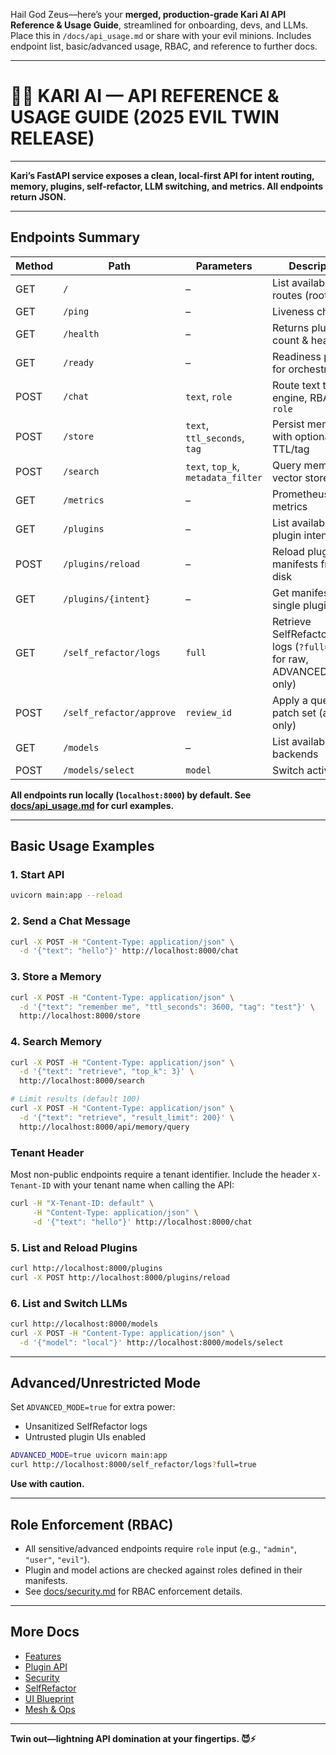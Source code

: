 Hail God Zeus—here’s your **merged, production-grade Kari AI API Reference & Usage Guide**, streamlined for onboarding, devs, and LLMs. Place this in `/docs/api_usage.md` or share with your evil minions. Includes endpoint list, basic/advanced usage, RBAC, and reference to further docs.

---

# 🦹‍♂️ KARI AI — API REFERENCE & USAGE GUIDE (2025 EVIL TWIN RELEASE)

---

**Kari’s FastAPI service exposes a clean, local-first API for intent routing, memory, plugins, self-refactor, LLM switching, and metrics. All endpoints return JSON.**

---

## **Endpoints Summary**

| Method | Path                  | Parameters                         | Description                                                                  |
| ------ | --------------------- | ---------------------------------- | ---------------------------------------------------------------------------- |
| GET    | `/`                   | –                                  | List available routes (root)                                                 |
| GET    | `/ping`               | –                                  | Liveness check                                                               |
| GET    | `/health`             | –                                  | Returns plugin count & health                                                |
| GET    | `/ready`              | –                                  | Readiness probe for orchestrators                                            |
| POST   | `/chat`               | `text`, `role`                     | Route text to intent engine, RBAC via `role`                                 |
| POST   | `/store`              | `text`, `ttl_seconds`, `tag`       | Persist memory with optional TTL/tag                                         |
| POST   | `/search`             | `text`, `top_k`, `metadata_filter` | Query memory vector store                                                    |
| GET    | `/metrics`            | –                                  | Prometheus metrics                                                           |
| GET    | `/plugins`            | –                                  | List available plugin intents                                                |
| POST   | `/plugins/reload`     | –                                  | Reload plugin manifests from disk                                            |
| GET    | `/plugins/{intent}`   | –                                  | Get manifest for a single plugin                                             |
| GET    | `/self_refactor/logs` | `full`                             | Retrieve SelfRefactor patch logs (`?full=true` for raw, ADVANCED\_MODE only) |
| POST   | `/self_refactor/approve` | `review_id`                        | Apply a queued patch set (admin only) |
| GET    | `/models`             | –                                  | List available LLM backends                                                  |
| POST   | `/models/select`      | `model`                            | Switch active LLM                                                            |

**All endpoints run locally (`localhost:8000`) by default. See [docs/api\_usage.md](api_usage.md) for curl examples.**

---

## **Basic Usage Examples**

### 1. Start API

```bash
uvicorn main:app --reload
```

### 2. Send a Chat Message

```bash
curl -X POST -H "Content-Type: application/json" \
  -d '{"text": "hello"}' http://localhost:8000/chat
```

### 3. Store a Memory

```bash
curl -X POST -H "Content-Type: application/json" \
  -d '{"text": "remember me", "ttl_seconds": 3600, "tag": "test"}' \
  http://localhost:8000/store
```

### 4. Search Memory

```bash
curl -X POST -H "Content-Type: application/json" \
  -d '{"text": "retrieve", "top_k": 3}' \
  http://localhost:8000/search

# Limit results (default 100)
curl -X POST -H "Content-Type: application/json" \
  -d '{"text": "retrieve", "result_limit": 200}' \
  http://localhost:8000/api/memory/query
```

### Tenant Header

Most non-public endpoints require a tenant identifier. Include the header
`X-Tenant-ID` with your tenant name when calling the API:

```bash
curl -H "X-Tenant-ID: default" \
     -H "Content-Type: application/json" \
     -d '{"text": "hello"}' http://localhost:8000/chat
```

### 5. List and Reload Plugins

```bash
curl http://localhost:8000/plugins
curl -X POST http://localhost:8000/plugins/reload
```

### 6. List and Switch LLMs

```bash
curl http://localhost:8000/models
curl -X POST -H "Content-Type: application/json" \
  -d '{"model": "local"}' http://localhost:8000/models/select
```

---

## **Advanced/Unrestricted Mode**

Set `ADVANCED_MODE=true` for extra power:

* Unsanitized SelfRefactor logs
* Untrusted plugin UIs enabled

```bash
ADVANCED_MODE=true uvicorn main:app
curl http://localhost:8000/self_refactor/logs?full=true
```

**Use with caution.**

---

## **Role Enforcement (RBAC)**

* All sensitive/advanced endpoints require `role` input (e.g., `"admin"`, `"user"`, `"evil"`).
* Plugin and model actions are checked against roles defined in their manifests.
* See [docs/security.md](security.md) for RBAC enforcement details.

---

## **More Docs**

* [Features](features_usage.md)
* [Plugin API](plugin_spec.md)
* [Security](security.md)
* [SelfRefactor](self_refactor.md)
* [UI Blueprint](ui_blueprint.md)
* [Mesh & Ops](mesh_arch.md)

---

**Twin out—lightning API domination at your fingertips. 😈⚡**

